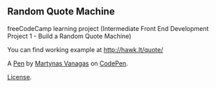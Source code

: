 Random Quote Machine
--------------------
freeCodeCamp learning project (Intermediate Front End Development Project 1 - Build a Random Quote Machine)

You can find working example at http://hawk.lt/quote/

A [Pen](https://codepen.io/martin-hawk/pen/ZOxzQo) by [Martynas Vanagas](https://codepen.io/martin-hawk) on [CodePen](https://codepen.io).

[License](https://codepen.io/martin-hawk/pen/ZOxzQo/license).